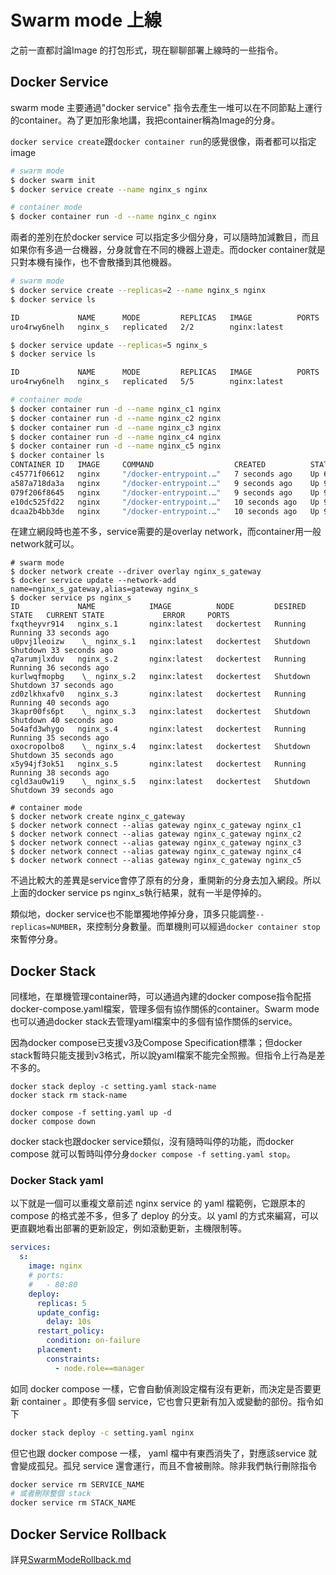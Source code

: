 # Swarm mode 上線
之前一直都討論Image 的打包形式，現在聊聊部署上線時的一些指令。

## Docker Service
swarm mode 主要通過"docker service" 指令去產生一堆可以在不同節點上運行的container。為了更加形象地講，我把container稱為Image的分身。

```docker service create```跟```docker container run```的感覺很像，兩者都可以指定image 

```bash
# swarm mode
$ docker swarm init
$ docker service create --name nginx_s nginx

# container mode
$ docker container run -d --name nginx_c nginx
```

兩者的差別在於docker service 可以指定多少個分身，可以隨時加減數目，而且如果你有多過一台機器，分身就會在不同的機器上遊走。而docker container就是只對本機有操作，也不會散播到其他機器。
```bash
# swarm mode
$ docker service create --replicas=2 --name nginx_s nginx
$ docker service ls

ID             NAME      MODE         REPLICAS   IMAGE          PORTS
uro4rwy6nelh   nginx_s   replicated   2/2        nginx:latest

$ docker service update --replicas=5 nginx_s
$ docker service ls

ID             NAME      MODE         REPLICAS   IMAGE          PORTS
uro4rwy6nelh   nginx_s   replicated   5/5        nginx:latest

# container mode
$ docker container run -d --name nginx_c1 nginx
$ docker container run -d --name nginx_c2 nginx
$ docker container run -d --name nginx_c3 nginx
$ docker container run -d --name nginx_c4 nginx
$ docker container run -d --name nginx_c5 nginx
$ docker container ls
CONTAINER ID   IMAGE     COMMAND                  CREATED          STATUS         PORTS     NAMES
c45771f06612   nginx     "/docker-entrypoint.…"   7 seconds ago    Up 6 seconds   80/tcp    nginx_c5
a587a718da3a   nginx     "/docker-entrypoint.…"   9 seconds ago    Up 9 seconds   80/tcp    nginx_c4
079f206f8645   nginx     "/docker-entrypoint.…"   9 seconds ago    Up 9 seconds   80/tcp    nginx_c3
e10dc525fd22   nginx     "/docker-entrypoint.…"   10 seconds ago   Up 9 seconds   80/tcp    nginx_c2
dcaa2b4bb3de   nginx     "/docker-entrypoint.…"   10 seconds ago   Up 9 seconds   80/tcp    nginx_c1
```

在建立網段時也差不多，service需要的是overlay network，而container用一般network就可以。
```
# swarm mode
$ docker network create --driver overlay nginx_s_gateway
$ docker service update --network-add name=nginx_s_gateway,alias=gateway nginx_s
$ docker service ps nginx_s
ID             NAME            IMAGE          NODE         DESIRED STATE   CURRENT STATE             ERROR     PORTS
fxqtheyvr914   nginx_s.1       nginx:latest   dockertest   Running         Running 33 seconds ago
u0pvj1leoizw    \_ nginx_s.1   nginx:latest   dockertest   Shutdown        Shutdown 33 seconds ago
q7arumjlxduv   nginx_s.2       nginx:latest   dockertest   Running         Running 36 seconds ago
kurlwqfmopbg    \_ nginx_s.2   nginx:latest   dockertest   Shutdown        Shutdown 37 seconds ago
zd0zlkhxafv0   nginx_s.3       nginx:latest   dockertest   Running         Running 40 seconds ago
3kapr00fs6pt    \_ nginx_s.3   nginx:latest   dockertest   Shutdown        Shutdown 40 seconds ago
5o4afd3whygo   nginx_s.4       nginx:latest   dockertest   Running         Running 35 seconds ago
oxocropolbo8    \_ nginx_s.4   nginx:latest   dockertest   Shutdown        Shutdown 35 seconds ago
x5y94jf3ok51   nginx_s.5       nginx:latest   dockertest   Running         Running 38 seconds ago
cgld3au0w1i9    \_ nginx_s.5   nginx:latest   dockertest   Shutdown        Shutdown 39 seconds ago

# container mode
$ docker network create nginx_c_gateway
$ docker network connect --alias gateway nginx_c_gateway nginx_c1
$ docker network connect --alias gateway nginx_c_gateway nginx_c2
$ docker network connect --alias gateway nginx_c_gateway nginx_c3
$ docker network connect --alias gateway nginx_c_gateway nginx_c4
$ docker network connect --alias gateway nginx_c_gateway nginx_c5
```

不過比較大的差異是service會停了原有的分身，重開新的分身去加入網段。所以上面的docker service ps nginx_s執行結果，就有一半是停掉的。

類似地，docker service也不能單獨地停掉分身，頂多只能調整```--replicas=NUMBER```，來控制分身數量。而單機則可以經過```docker container stop```來暫停分身。

## Docker Stack
同樣地，在單機管理container時，可以通過內建的docker compose指令配搭docker-compose.yaml檔案，管理多個有協作關係的container。Swarm mode也可以通過docker stack去管理yaml檔案中的多個有協作關係的service。

因為docker compose已支援v3及Compose Specification標準；但docker stack暫時只能支援到v3格式，所以說yaml檔案不能完全照搬。但指令上行為是差不多的。

```
docker stack deploy -c setting.yaml stack-name
docker stack rm stack-name

docker compose -f setting.yaml up -d
docker compose down
```

docker stack也跟docker service類似，沒有隨時叫停的功能，而docker compose 就可以暫時叫停分身```docker compose -f setting.yaml stop```。

### Docker Stack yaml
以下就是一個可以重複文章前述 nginx service 的 yaml 檔範例，它跟原本的 compose 的格式差不多，但多了 deploy 的分支。以 yaml 的方式來編寫，可以更直觀地看出部署的更新設定，例如滾動更新，主機限制等。
```yaml
services:
  s:
    image: nginx
    # ports:
    #   - 80:80
    deploy:
      replicas: 5
      update_config:
        delay: 10s
      restart_policy:
        condition: on-failure
      placement:
        constraints:
          - node.role==manager
```

如同 docker compose 一樣，它會自動偵測設定檔有沒有更新，而決定是否要更新 container 。即使有多個 service，它也會只更新有加入或變動的部份。指令如下
```bash
docker stack deploy -c setting.yaml nginx
```

但它也跟 docker compose 一樣， yaml 檔中有東西消失了，對應該service 就會變成孤兒。孤兒 service 還會運行，而且不會被刪除。除非我們執行刪除指令
```bash
docker service rm SERVICE_NAME
# 或者刪除整個 stack 
docker service rm STACK_NAME
```

## Docker Service Rollback
詳見[SwarmModeRollback.md](SwarmModeRollbackCN.md)